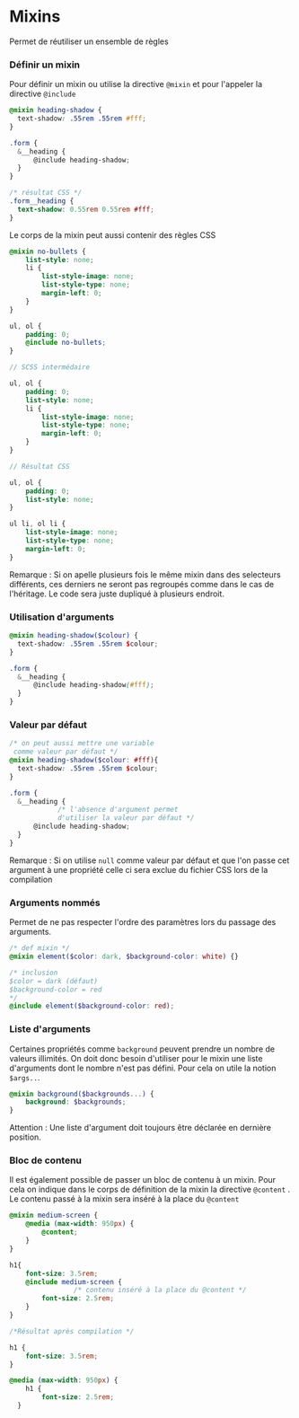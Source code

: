 # Mixins

Permet de réutiliser un ensemble de règles

### Définir un mixin

 Pour définir un mixin ou utilise la directive `@mixin` et pour l'appeler la directive `@include`

```scss
@mixin heading-shadow {
  text-shadow: .55rem .55rem #fff;
}

.form {
  &__heading {
      @include heading-shadow;
  }
}

/* résultat CSS */
.form__heading {
  text-shadow: 0.55rem 0.55rem #fff;
}
```

Le corps de la mixin peut aussi contenir des règles CSS

```scss
@mixin no-bullets {
	list-style: none;
	li {
		list-style-image: none;
		list-style-type: none;
		margin-left: 0;
	}
}

ul, ol {
	padding: 0;
	@include no-bullets; 
}

// SCSS intermédaire

ul, ol {
	padding: 0;
	list-style: none;
	li {
		list-style-image: none;
		list-style-type: none;
		margin-left: 0;
	}
}

// Résultat CSS

ul, ol {
	padding: 0;
	list-style: none;
}

ul li, ol li {
	list-style-image: none;
	list-style-type: none;
	margin-left: 0;
}
```

Remarque : Si on apelle plusieurs fois le même mixin dans des selecteurs différents, ces derniers ne seront pas regroupés comme dans le cas de l'héritage. Le code sera juste dupliqué à plusieurs endroit.

### Utilisation d'arguments

```scss
@mixin heading-shadow($colour) {
  text-shadow: .55rem .55rem $colour;
}

.form {
  &__heading {
      @include heading-shadow(#fff);
  }
}
```

### Valeur par défaut

```scss
/* on peut aussi mettre une variable
 comme valeur par défaut */
@mixin heading-shadow($colour: #fff){
  text-shadow: .55rem .55rem $colour;
}

.form {
  &__heading {
			/* l'absence d'argument permet 
			d'utiliser la valeur par défaut */
      @include heading-shadow;
  }
}
```

Remarque : Si on utilise `null` comme valeur par défaut et que l'on passe cet argument à une propriété celle ci sera exclue du fichier CSS lors de la compilation

### Arguments nommés

Permet de ne pas respecter l'ordre des paramètres lors du passage des arguments.

```scss
/* def mixin */
@mixin element($color: dark, $background-color: white) {}

/* inclusion 
$color = dark (défaut)
$background-color = red
*/
@include element($background-color: red);
```

### Liste d'arguments

Certaines propriétés comme `background` peuvent prendre un nombre de valeurs illimités. On doit donc besoin d'utiliser pour le mixin une liste d'arguments dont le nombre n'est pas défini. Pour cela on utile la notion `$args..`.

```scss
@mixin background($backgrounds...) {
	background: $backgrounds;
}
```

Attention : Une liste d'argument doit toujours être déclarée en dernière position.

### Bloc de contenu

Il est également possible de passer un bloc de contenu à un mixin. Pour cela on indique dans le corps de définition de la mixin la directive `@content` . Le contenu passé à la mixin sera inséré à la place du `@content`

```scss
@mixin medium-screen {
	@media (max-width: 950px) {
		@content;
	}
}

h1{
    font-size: 3.5rem;
    @include medium-screen {
				/* contenu inséré à la place du @content */
        font-size: 2.5rem;
    }
}

/*Résultat après compilation */ 

h1 {
    font-size: 3.5rem;
}

@media (max-width: 950px) {
	h1 {
		font-size: 2.5rem;
  }

```
